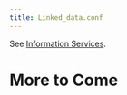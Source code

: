 ```yaml
---
title: Linked_data.conf
---
```


See [Information
Services](file:///Users/charlotteposever/Documents/ca_manual/providence/user/dataModelling/metadata/informationServices.html?highlight=linked+data+services?).

# More to Come

